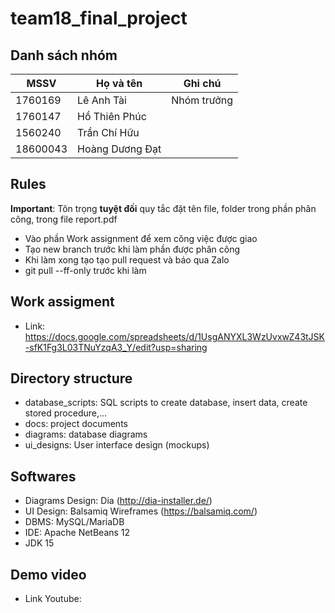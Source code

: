 # team18_final_project
## Danh sách nhóm
|MSSV|Họ và tên|Ghi chú|
|----|---------|-------|
|1760169|Lê Anh Tài|Nhóm trưởng|
|1760147|Hồ Thiên Phúc||
|1560240|Trần Chí Hữu||
|18600043|Hoàng Dương Đạt||
## Rules
**Important**: Tôn trọng **tuyệt đối** quy tắc đặt tên file, folder trong phần phân công, trong file report.pdf
- Vào phần Work assignment để xem công việc được giao
- Tạo new branch trước khi làm phần được phân công
- Khi làm xong tạo tạo pull request và báo qua Zalo
- git pull --ff-only trước khi làm
## Work assigment
- Link: https://docs.google.com/spreadsheets/d/1UsgANYXL3WzUvxwZ43tJSK-sfK1Fg3L03TNuYzqA3_Y/edit?usp=sharing
## Directory structure
- database_scripts: SQL scripts to create database, insert data, create stored procedure,...
- docs: project documents
- diagrams: database diagrams
- ui_designs: User interface design (mockups)
## Softwares
- Diagrams Design: Dia (http://dia-installer.de/)
- UI Design: Balsamiq Wireframes (https://balsamiq.com/)
- DBMS: MySQL/MariaDB
- IDE: Apache NetBeans 12
- JDK 15
## Demo video
- Link Youtube:
